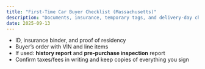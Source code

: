 ```yaml
---
title: "First‑Time Car Buyer Checklist (Massachusetts)"
description: "Documents, insurance, temporary tags, and delivery‑day checks for MA buyers."
date: 2025-09-13
---
```

- ID, insurance binder, and proof of residency  
- Buyer’s order with VIN and line items  
- If used: **history report** and **pre‑purchase inspection** report  
- Confirm taxes/fees in writing and keep copies of everything you sign
